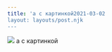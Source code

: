 ```yaml
---
title: 'а с картинкой2021-03-02
layout: layouts/post.njk
---
```


![](https://i.ibb.co/nRKmgBV/file-9.jpg)
а с картинкой

